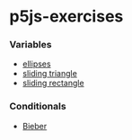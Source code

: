 # p5js-exercises

### Variables
* [ellipses](variables/ellipses/index.html)
* [sliding triangle](variables/slidingTri/index.html)
* [sliding rectangle](variables/slidingRect/index.html)
  
### Conditionals
* [Bieber](conditionals/bieber/index.html)